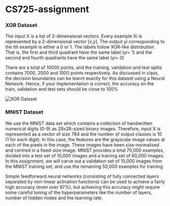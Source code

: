 # CS725-assignment
### XOR Dataset
The input X is a list of 2-dimensional vectors. Every example Xi is represented by a 2-dimensional vector [x,y]. The output yi corresponding to the ith
example is either a 0 or 1. The labels follow XOR-like distribution. That is, the first and third quadrant have the same label (yi= 1) and the second
and fourth quadrants have the same label (yi= 0)

There are a total of 10000 points, and the training, validation and test splits contains 7000, 2000 and
1000 points respectively. As discussed in class, the decision boundaries can be learnt exactly for this
dataset using a Neural Network. Hence, if your implementation is correct, the accuracy on the train,
validation and test sets should be close to 100%

![XOR Dataset](https://user-images.githubusercontent.com/37892854/70887175-38505180-2003-11ea-9e88-83c82bd52c60.png)

### MNIST Dataset
We use the MNIST data set which contains a collection of handwritten numerical digits (0-9) as
28x28-sized binary images. Therefore, input X is represented as a vector of size 784 and the number
of output classes is 10 (1 for each digit). In this case, the features are the grayscale image values at
each of the pixels in the image. These images have been size-normalised and centred in a fixed-size
image. MNIST provides a total 70,000 examples, divided into a test set of 10,000 images and a
training set of 60,000 images. In this assignment, we will carve out a validation set of 10,000 images
from the MNIST training set, and use the remaining 50,000 examples for training.


Simple feedforward neural networks (consisting of fully connected layers separated by non-linear
activation functions) can be used to achieve a fairly high accuracy (even over 97%), but achieving this
accuracy might require some careful tuning of the hyperparameters like the number of layers, number
of hidden nodes and the learning rate.

